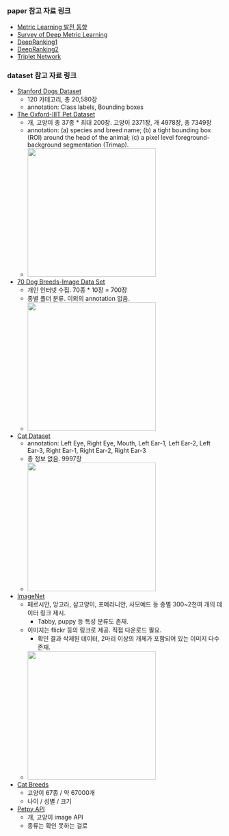 ### paper 참고 자료 링크

- [Metric Learning 발전 동향](https://blog.est.ai/2020/02/%EB%A9%94%ED%8A%B8%EB%A6%AD%EB%9F%AC%EB%8B%9D-%EA%B8%B0%EB%B0%98-%EC%95%88%EA%B2%BD-%EA%B2%80%EC%83%89-%EC%84%9C%EB%B9%84%EC%8A%A4-%EA%B0%9C%EB%B0%9C%EA%B8%B02/)
- [Survey of Deep Metric Learning](https://github.com/kdhht2334/Survey_of_Deep_Metric_Learning)
- [DeepRanking1](https://umbum.dev/262)
- [DeepRanking2](https://you359.github.io/meta%20learning/DeepRanking/)
- [Triplet Network](https://m.blog.naver.com/PostView.nhn?blogId=4u_olion&logNo=221478534498&proxyReferer=https:%2F%2Fwww.google.com%2F)



### dataset 참고 자료 링크
- [Stanford Dogs Dataset](http://vision.stanford.edu/aditya86/ImageNetDogs/main.html)
  - 120 카테고리, 총 20,580장
  - annotation: Class labels, Bounding boxes
- [The Oxford-IIIT Pet Dataset](https://www.robots.ox.ac.uk/~vgg/data/pets/)
  - 개, 고양이 총 37종 * 최대 200장. 고양이 2371장, 개 4978장, 총 7349장
  - annotation: (a) species and breed name; (b) a tight bounding box (ROI) around the head of the animal; (c) a pixel level foreground-background segmentation (Trimap).
  - <img src="https://www.robots.ox.ac.uk/~vgg/data/pets/pet_annotations.jpg" width="300">
- [70 Dog Breeds-Image Data Set](https://www.kaggle.com/gpiosenka/70-dog-breedsimage-data-set?)
  - 개인 인터넷 수집. 70종 * 10장 = 700장
  - 종별 폴더 분류. 이외의 annotation 없음.
  - <img src="https://storage.googleapis.com/kagglesdsdata/datasets%2F453611%2F856334%2Fdog_classes%2Ftest%2FYorkie%2F01.jpg?GoogleAccessId=databundle-worker-v2@kaggle-161607.iam.gserviceaccount.com&Expires=1596117740&Signature=TgrQKR4zfB1cDqt2VmXDx3otYZnabf8eLe2I8BhIdISMJA6yA5znxCdD1gxK7%2FbXQO7LBqd%2FpSB30jky%2BUx27VV2u2U0BoD%2B%2FeGY8oAMC8Q%2FsFoHlaHQuDvq7Th8kfvivxUpP7knY31GI9O65v8lO0mUWe8rGG%2F4h2V0J8xv66Vb04Bp7unpgp5hk8BcxXoqWmFA%2BkkFl5zmZdxiUFVuPlI8VhlfOQxSu7GIZghgMWvKf1%2FbRVZ0NkV9K1sfRqFLjFQU098C8nU4tTQquw9Ru4FVFMVwjhuW3X231qFqXZ%2FI1iGTaz8SdG5XY9RYg8ZyC6mQj%2FaRxeraVIxPHvWtNw%3D%3D" width="300">
- [Cat Dataset](https://www.kaggle.com/crawford/cat-dataset)
  - annotation: Left Eye, Right Eye, Mouth, Left Ear-1, Left Ear-2, Left Ear-3, Right Ear-1, Right Ear-2, Right Ear-3
  - 종 정보 없음. 9997장
  - <img src="https://storage.googleapis.com/kaggle-datasets-images/13371/18106/56a8b8386bfca43e421a2e858425b3a5/dataset-card.png" width="300">
- [ImageNet](http://image-net.org/synset?wnid=n02121808)
  - 페르시안, 앙고라, 샴고양이, 포메라니안, 사모예드 등 종별 300~2천여 개의 데이터 링크 제시.
    - Tabby, puppy 등 특성 분류도 존재.
  - 이미지는 flickr 등의 링크로 제공. 직접 다운로드 필요.
    - 확인 결과 삭제된 데이터, 2마리 이상의 개체가 포함되어 있는 이미지 다수 존재.
  - <img src="https://farm3.static.flickr.com/2247/2044930246_1053660e05.jpg" width="300">
- [Cat Breeds](https://www.kaggle.com/ma7555/cat-breeds-dataset?)
  - 고양이 67종 / 약 67000개
  - 나이 / 성별 / 크기
- [Petpy API](https://github.com/aschleg/petpy)
  - 개, 고양이 image API
  - 종류는 확인 못하는 걸로 
